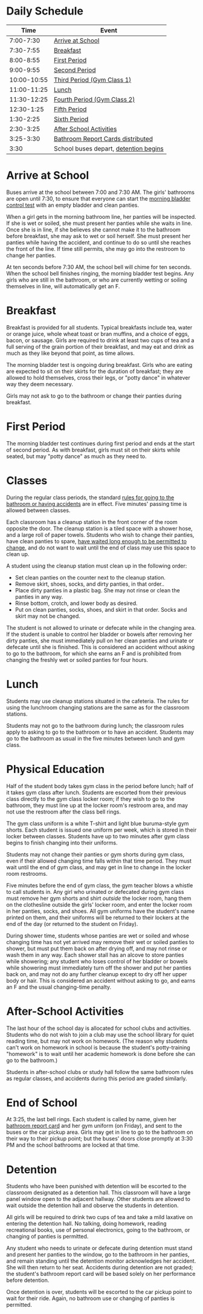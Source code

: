 <!-- TITLE: Daily Schedule -->
<!-- SUBTITLE: A quick summary of Schedule -->

# Daily Schedule
Time | Event
--- | ---
7:00-7:30 | [Arrive at School](#arrive-at-school)
7:30-7:55 | [Breakfast](#breakfast)
8:00-8:55 | [First Period](#first-period)
9:00-9:55 | [Second Period](#classes)
10:00-10:55 | [Third Period (Gym Class 1)](#physical-education)
11:00-11:25 | [Lunch](#lunch)
11:30-12:25 | [Fourth Period (Gym Class 2)](#physical-education)
12:30-1:25 | [Fifth Period](#classes)
1:30-2:25 | [Sixth Period](#classes)
2:30-3:25 | [After School Activities](#after-school-activities)
3:25-3:30 | [Bathroom Report Cards distributed](#end-of-school)
3:30 | School buses depart, [detention begins](#detention)

# Arrive at School
Buses arrive at the school between 7:00 and 7:30 AM. The girls' bathrooms are open until 7:30, to ensure that everyone can start the [morning bladder control test](./curriculum#morning-bladder-control-test) with an empty bladder and clean panties.

When a girl gets in the morning bathroom line, her panties will be inspected. If she is wet or soiled, she must present her panties while she waits in line. Once she is in line, if she believes she cannot make it to the bathroom before breakfast, she may ask to wet or soil herself. She must present her panties while having the accident, and continue to do so until she reaches the front of the line. If time still permits, she may go into the restroom to change her panties.

At ten seconds before 7:30 AM, the school bell will chime for ten seconds. When the school bell finishes ringing, the morning bladder test begins. Any girls who are still in the bathroom, or who are currently wetting or soiling themselves in line, will automatically get an F.

# Breakfast
Breakfast is provided for all students. Typical breakfasts include tea, water or orange juice, whole wheat toast or bran muffins, and a choice of eggs, bacon, or sausage. Girls are required to drink at least two cups of tea and a full serving of the grain portion of their breakfast, and may eat and drink as much as they like beyond that point, as time allows.

The morning bladder test is ongoing during breakfast. Girls who are eating are expected to sit on their skirts for the duration of breakfast; they are allowed to hold themselves, cross their legs, or "potty dance" in whatever way they deem necessary.

Girls may not ask to go to the bathroom or change their panties during breakfast.

# First Period
The morning bladder test continues during first period and ends at the start of second period. As with breakfast, girls must sit on their skirts while seated, but may "potty dance" as much as they need to.

# Classes
During the regular class periods, the standard [rules for going to the bathroom or having accidents](/setting/remedial-school/curriculum#bathroom-and-accident-grading) are in effect. Five minutes' passing time is allowed between classes.

Each classroom has a cleanup station in the front corner of the room opposite the door. The cleanup station is a tiled space with a shower hose, and a large roll of paper towels. Students who wish to change their panties, have clean panties to spare, [have waited long enough to be permitted to change,](/setting/remedial-school/curriculum#changes-of-panties) and do not want to wait until the end of class may use this space to clean up.

A student using the cleanup station must clean up in the following order:
* Set clean panties on the counter next to the cleanup station.
* Remove skirt, shoes, socks, and dirty panties, in that order..  
* Place dirty panties in a plastic bag. She may not rinse or clean the panties in any way.  
* Rinse bottom, crotch, and lower body as desired.  
* Put on clean panties, socks, shoes, and skirt in that order. Socks and skirt may not be changed.  

The student is not allowed to urinate or defecate while in the changing area. If the student is unable to control her bladder or bowels after removing her dirty panties, she must immediately pull on her clean panties and urinate or defecate until she is finished. This is considered an accident without asking to go to the bathroom, for which she earns an F and is prohibited from changing the freshly wet or soiled panties for four hours.

# Lunch
Students may use cleanup stations situated in the cafeteria. The rules for using the lunchroom changing stations are the same as for the classroom stations.

Students may not go to the bathroom during lunch; the classroom rules apply to asking to go to the bathroom or to have an accident. Students may go to the bathroom as usual in the five minutes between lunch and gym class.

# Physical Education
Half of the student body takes gym class in the period before lunch; half of it takes gym class after lunch. Students are escorted from their previous class directly to the gym class locker room; if they wish to go to the bathroom, they must line up at the locker room's restroom area, and may not use the restroom after the class bell rings.

The gym class uniform is a white T-shirt and light blue buruma-style gym shorts. Each student is issued one uniform per week, which is stored in their locker between classes. Students have up to two minutes after gym class begins to finish changing into their uniforms.

Students may not change their panties or gym shorts during gym class, even if their allowed changing time falls within that time period. They must wait until the end of gym class, and may get in line to change in the locker room restrooms.

Five minutes before the end of gym class, the gym teacher blows a whistle to call students in. Any girl who urinated or defecated during gym class must remove her gym shorts and shirt *outside* the locker room, hang them on the clothesline outside the girls' locker room, and enter the locker room in her panties, socks, and shoes. All gym uniforms have the student's name printed on them, and their uniforms will be returned to their lockers at the end of the day (or returned to the student on Friday).

During shower time, students whose panties are wet or soiled and whose changing time has not yet arrived may remove their wet or soiled panties to shower, but must put them back on after drying off, and may not rinse or wash them in any way. Each shower stall has an alcove to store panties while showering; any student who loses control of her bladder or bowels while showering must immediately turn off the shower and put her panties back on, and may not do any further cleanup except to dry off her upper body or hair. This is considered an accident without asking to go, and earns an F and the usual changing-time penalty.
# After-School Activities
The last hour of the school day is allocated for school clubs and activities. Students who do not wish to join a club may use the school library for quiet reading time, but may not work on homework. (The reason why students can't work on homework in school is because the student's potty-training "homework" is to wait until her academic homework is done before she can go to the bathroom.)

Students in after-school clubs or study hall follow the same bathroom rules as regular classes, and accidents during this period are graded similarly.
# End of School
At 3:25, the last bell rings. Each student is called by name, given her [bathroom report card](/setting/remedial-school/bathroom-report-card) and her gym uniform (on Friday), and sent to the buses or the car pickup area. Girls may get in line to go to the bathroom on their way to their pickup point; but the buses' doors close promptly at 3:30 PM and the school bathrooms are locked at that time.

# Detention
Students who have been punished with detention will be escorted to the classroom designated as a detention hall. This classroom will have a large panel window open to the adjacent hallway. Other students are allowed to wait outside the detention hall and observe the students in detention.

All girls will be required to drink two cups of tea and take a mild laxative on entering the detention hall. No talking, doing homework, reading recreational books, use of personal electronics, going to the bathroom, or changing of panties is permitted.

Any student who needs to urinate or defecate during detention must stand and present her panties to the window, go to the bathroom in her panties, and remain standing until the detention monitor acknowledges her accident. She will then return to her seat. Accidents during detention are not graded; the student's bathroom report card will be based solely on her performance before detention.

Once detention is over, students will be escorted to the car pickup point to wait for their ride. Again, no bathroom use or changing of panties is permitted.